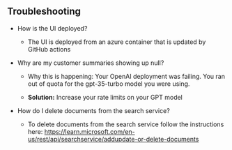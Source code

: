 ## **Troubleshooting** 

-   How is the UI deployed?
    - The UI is deployed from an azure container that is updated by GitHub
    actions

-   Why are my customer summaries showing up null?

    -   Why this is happening: Your OpenAI deployment was failing. You
        ran out of quota for the gpt-35-turbo model you were using.

    -   **Solution:** Increase your rate limits on your GPT model

- How do I delete documents from the search service?
    -  To delete documents from the search service follow the instructions here: https://learn.microsoft.com/en-us/rest/api/searchservice/addupdate-or-delete-documents 

